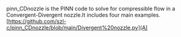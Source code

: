 pinn_CDnozzle is the PINN code to solve for compressible flow in a Convergent-Divergent nozzle.It includes four main examples.
[https://github.com/szl-c/pinn_CDnozzle/blob/main/Divergent%20nozzle.py](A)

